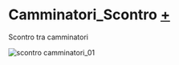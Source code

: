 # Camminatori_Scontro [+](https://editor.p5js.org/lucrezia1234/full/OSSSb0IKw)

Scontro tra camminatori

![scontro camminatori_01](https://user-images.githubusercontent.com/79698027/114922945-8ca05700-9e2c-11eb-9f4d-ecaf27f3a487.JPG)

